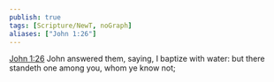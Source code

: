 ```yaml
---
publish: true
tags: [Scripture/NewT, noGraph]
aliases: ["John 1:26"]
---
```

[John 1:26](https://churchofjesuschrist.org/study/scriptures/nt/john/1?lang=eng&id=p26#p26) John answered them, saying, I baptize with water: but there standeth one among you, whom ye know not;

